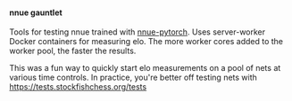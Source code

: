 #### nnue gauntlet

Tools for testing nnue trained with 
[nnue-pytorch](https://github.com/official-stockfish/nnue-pytorch).
Uses server-worker Docker containers for measuring elo. The more worker
cores added to the worker pool, the faster the results.

This was a fun way to quickly start elo measurements on a pool of nets
at various time controls. In practice, you're better off
testing nets with https://tests.stockfishchess.org/tests
